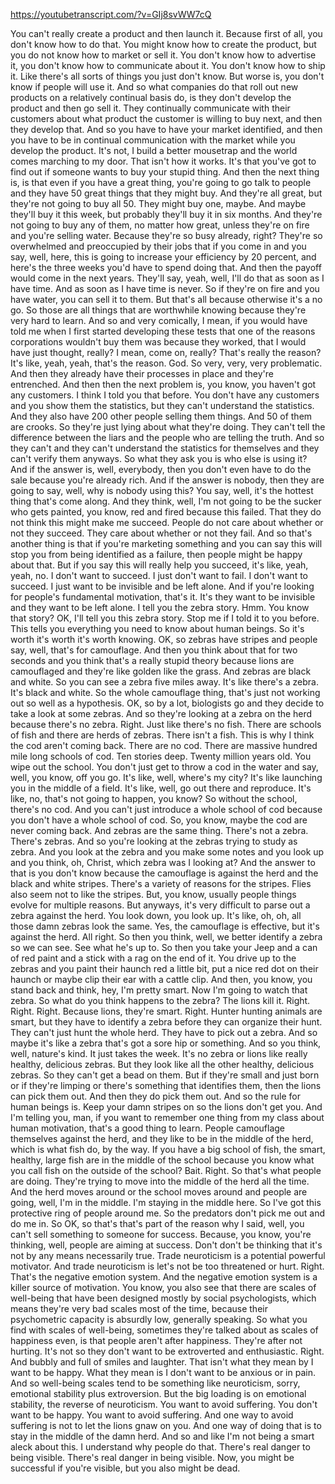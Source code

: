 https://youtubetranscript.com/?v=GIj8svWW7cQ

 You can't really create a product and then launch it. Because first of all, you don't know how to do that. You might know how to create the product, but you do not know how to market or sell it. You don't know how to advertise it, you don't know how to communicate about it. You don't know how to ship it. Like there's all sorts of things you just don't know. But worse is, you don't know if people will use it. And so what companies do that roll out new products on a relatively continual basis do, is they don't develop the product and then go sell it. They continually communicate with their customers about what product the customer is willing to buy next, and then they develop that. And so you have to have your market identified, and then you have to be in continual communication with the market while you develop the product. It's not, I build a better mousetrap and the world comes marching to my door. That isn't how it works. It's that you've got to find out if someone wants to buy your stupid thing. And then the next thing is, is that even if you have a great thing, you're going to go talk to people and they have 50 great things that they might buy. And they're all great, but they're not going to buy all 50. They might buy one, maybe. And maybe they'll buy it this week, but probably they'll buy it in six months. And they're not going to buy any of them, no matter how great, unless they're on fire and you're selling water. Because they're so busy already, right? They're so overwhelmed and preoccupied by their jobs that if you come in and you say, well, here, this is going to increase your efficiency by 20 percent, and here's the three weeks you'd have to spend doing that. And then the payoff would come in the next years. They'll say, yeah, well, I'll do that as soon as I have time. And as soon as I have time is never. So if they're on fire and you have water, you can sell it to them. But that's all because otherwise it's a no go. So those are all things that are worthwhile knowing because they're very hard to learn. And so and very comically, I mean, if you would have told me when I first started developing these tests that one of the reasons corporations wouldn't buy them was because they worked, that I would have just thought, really? I mean, come on, really? That's really the reason? It's like, yeah, yeah, that's the reason. God. So very, very, very problematic. And then they already have their processes in place and they're entrenched. And then then the next problem is, you know, you haven't got any customers. I think I told you that before. You don't have any customers and you show them the statistics, but they can't understand the statistics. And they also have 200 other people selling them things. And 50 of them are crooks. So they're just lying about what they're doing. They can't tell the difference between the liars and the people who are telling the truth. And so they can't and they can't understand the statistics for themselves and they can't verify them anyways. So what they ask you is who else is using it? And if the answer is, well, everybody, then you don't even have to do the sale because you're already rich. And if the answer is nobody, then they are going to say, well, why is nobody using this? You say, well, it's the hottest thing that's come along. And they think, well, I'm not going to be the sucker who gets painted, you know, red and fired because this failed. That they do not think this might make me succeed. People do not care about whether or not they succeed. They care about whether or not they fail. And so that's another thing is that if you're marketing something and you can say this will stop you from being identified as a failure, then people might be happy about that. But if you say this will really help you succeed, it's like, yeah, yeah, no. I don't want to succeed. I just don't want to fail. I don't want to succeed. I just want to be invisible and be left alone. And if you're looking for people's fundamental motivation, that's it. It's they want to be invisible and they want to be left alone. I tell you the zebra story. Hmm. You know that story? OK, I'll tell you this zebra story. Stop me if I told it to you before. This tells you everything you need to know about human beings. So it's worth it's worth it's worth knowing. OK, so zebras have stripes and people say, well, that's for camouflage. And then you think about that for two seconds and you think that's a really stupid theory because lions are camouflaged and they're like golden like the grass. And zebras are black and white. So you can see a zebra five miles away. It's like there's a zebra. It's black and white. So the whole camouflage thing, that's just not working out so well as a hypothesis. OK, so by a lot, biologists go and they decide to take a look at some zebras. And so they're looking at a zebra on the herd because there's no zebra. Right. Just like there's no fish. There are schools of fish and there are herds of zebras. There isn't a fish. This is why I think the cod aren't coming back. There are no cod. There are massive hundred mile long schools of cod. Ten stories deep. Twenty million years old. You wipe out the school. You don't just get to throw a cod in the water and say, well, you know, off you go. It's like, well, where's my city? It's like launching you in the middle of a field. It's like, well, go out there and reproduce. It's like, no, that's not going to happen, you know? So without the school, there's no cod. And you can't just introduce a whole school of cod because you don't have a whole school of cod. So, you know, maybe the cod are never coming back. And zebras are the same thing. There's not a zebra. There's zebras. And so you're looking at the zebras trying to study as zebra. And you look at the zebra and you make some notes and you look up and you think, oh, Christ, which zebra was I looking at? And the answer to that is you don't know because the camouflage is against the herd and the black and white stripes. There's a variety of reasons for the stripes. Flies also seem not to like the stripes. But, you know, usually people things evolve for multiple reasons. But anyways, it's very difficult to parse out a zebra against the herd. You look down, you look up. It's like, oh, oh, all those damn zebras look the same. Yes, the camouflage is effective, but it's against the herd. All right. So then you think, well, we better identify a zebra so we can see. See what he's up to. So then you take your Jeep and a can of red paint and a stick with a rag on the end of it. You drive up to the zebras and you paint their haunch red a little bit, put a nice red dot on their haunch or maybe clip their ear with a cattle clip. And then, you know, you stand back and think, hey, I'm pretty smart. Now I'm going to watch that zebra. So what do you think happens to the zebra? The lions kill it. Right. Right. Right. Because lions, they're smart. Right. Hunter hunting animals are smart, but they have to identify a zebra before they can organize their hunt. They can't just hunt the whole herd. They have to pick out a zebra. And so maybe it's like a zebra that's got a sore hip or something. And so you think, well, nature's kind. It just takes the week. It's no zebra or lions like really healthy, delicious zebras. But they look like all the other healthy, delicious zebras. So they can't get a bead on them. But if they're small and just born or if they're limping or there's something that identifies them, then the lions can pick them out. And then they do pick them out. And so the rule for human beings is. Keep your damn stripes on so the lions don't get you. And I'm telling you, man, if you want to remember one thing from my class about human motivation, that's a good thing to learn. People camouflage themselves against the herd, and they like to be in the middle of the herd, which is what fish do, by the way. If you have a big school of fish, the smart, healthy, large fish are in the middle of the school because you know what you call fish on the outside of the school? Bait. Right. So that's what people are doing. They're trying to move into the middle of the herd all the time. And the herd moves around or the school moves around and people are going, well, I'm in the middle. I'm staying in the middle here. So I've got this protective ring of people around me. So the predators don't pick me out and do me in. So OK, so that's that's part of the reason why I said, well, you can't sell something to someone for success. Because, you know, you're thinking, well, people are aiming at success. Don't don't be thinking that it's not by any means necessarily true. Trade neuroticism is a potential powerful motivator. And trade neuroticism is let's not be too threatened or hurt. Right. That's the negative emotion system. And the negative emotion system is a killer source of motivation. You know, you also see that there are scales of well-being that have been designed mostly by social psychologists, which means they're very bad scales most of the time, because their psychometric capacity is absurdly low, generally speaking. So what you find with scales of well-being, sometimes they're talked about as scales of happiness even, is that people aren't after happiness. They're after not hurting. It's not so they don't want to be extroverted and enthusiastic. Right. And bubbly and full of smiles and laughter. That isn't what they mean by I want to be happy. What they mean is I don't want to be anxious or in pain. And so well-being scales tend to be something like neuroticism, sorry, emotional stability plus extroversion. But the big loading is on emotional stability, the reverse of neuroticism. You want to avoid suffering. You don't want to be happy. You want to avoid suffering. And one way to avoid suffering is not to let the lions gnaw on you. And one way of doing that is to stay in the middle of the damn herd. And so and like I'm not being a smart aleck about this. I understand why people do that. There's real danger to being visible. There's real danger in being visible. Now, you might be successful if you're visible, but you also might be dead.